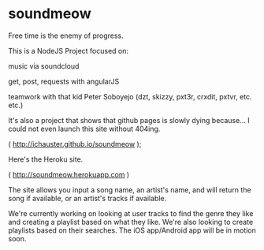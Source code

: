 # soundmeow
Free time is the enemy of progress.

This is a NodeJS Project focused on: 
  
  music via soundcloud
  
  get, post, requests with angularJS
  
  teamwork with that kid Peter Soboyejo (dzt, skizzy, pxt3r, crxdit, pxtvr, etc. etc.)
  
  It's also a project that shows that github pages is slowly dying because... I could not even launch this site without 404ing.
  
( http://ichauster.github.io/soundmeow );

Here's the Heroku site. 

( http://soundmeow.herokuapp.com )

The site allows you input a song name, an artist's name, and will return the song if available, or an artist's tracks if available.

We're currently working on looking at user tracks to find the genre they like and creating a playlist based on what they like. We're also looking to create playlists based on their searches. The iOS app/Android app will be in motion soon. 
